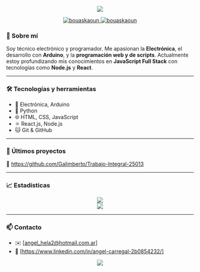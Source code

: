 <!-- Encabezado gráfico -->
<p align="center">
  <img src="https://capsule-render.vercel.app/api?type=waving&color=0:36d1dc,100:5b86e5&height=180&section=header&text=¡Hola!%20Soy%20Angel%20Carregal&fontSize=30&fontColor=ffffff" />
</p>
<p align="center">
	<a href="https://github.com/Galimberto">
		<img src="https://komarev.com/ghpvc/?username=Galimberto&label=Profile%20views&color=0e75b6&style=flat" alt="bouaskaoun" />
	</a>
	<a href="https://github.com/Galimberto">
		<img src="https://img.shields.io/github/followers/Galimberto?label=Followers" alt="bouaskaoun" />
	</a>
</p>
<!-- Presentación breve -->

<h3>📖 Sobre mí</h3>

Soy técnico electrónico y programador. Me apasionan la **Electrónica**, el desarrollo con **Arduino**, y la **programación web y de scripts**. Actualmente estoy profundizando mis conocimientos en **JavaScript Full Stack** con tecnologías como **Node.js** y **React**.

---

### 🛠 Tecnologías y herramientas

- 🔌 Electrónica, Arduino
- 🐍 Python
- 🌐 HTML, CSS, JavaScript
- ⚛️ React.js, Node.js
- 🐱 Git & GitHub

---

### 🚀 Últimos proyectos

🔧 https://github.com/Galimberto/Trabajo-Integral-25013

---

### 📈 Estadísticas

<p align="center">
  <img src="https://github-readme-stats.vercel.app/api?username=tu_usuario&show_icons=true&theme=radical" />
  <br/>
  <img src="https://github-readme-streak-stats.herokuapp.com/?user=tu_usuario&theme=radical" />
</p>

---

### 📫 Contacto

- ✉️ [angel_hela2@hotmail.com.ar]
- 🔗 [https://www.linkedin.com/in/angel-carregal-2b0854232/]

<p align="center">
  <img src="https://capsule-render.vercel.app/api?type=waving&color=0:36d1dc,100:5b86e5&height=100&section=footer"/>
</p>


<!--
**Galimberto/Galimberto** is a ✨ _special_ ✨ repository because its `README.md` (this file) appears on your GitHub profile.

Here are some ideas to get you started:

- 🔭 I’m currently working on ...
- 🌱 I’m currently learning ...
- 👯 I’m looking to collaborate on ...
- 🤔 I’m looking for help with ...
- 💬 Ask me about ...
- 📫 How to reach me: ...
- 😄 Pronouns: ...
- ⚡ Fun fact: ...
-->
